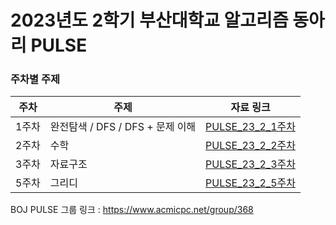 # 2023년도 2학기 부산대학교 알고리즘 동아리 PULSE
### 주차별 주제
|주차|주제|자료 링크|
|---|---|---|
|1주차|완전탐색 / DFS / DFS + 문제 이해|[PULSE_23_2_1주차](https://github.com/PNU-PULSE/2023-Fall/blob/main/%EC%9E%90%EB%A3%8C/PULSE_23_2_1%EC%A3%BC%EC%B0%A8.pdf)|
|2주차|수학|[PULSE_23_2_2주차](https://github.com/PNU-PULSE/2023-Fall/blob/main/%EC%9E%90%EB%A3%8C/PULSE_23_2_2%EC%A3%BC%EC%B0%A8.pdf)|
|3주차|자료구조|[PULSE_23_2_3주차](https://github.com/PNU-PULSE/2023-Fall/blob/main/%EC%9E%90%EB%A3%8C/PULSE_23_2_3%EC%A3%BC%EC%B0%A8.PDF)|
|5주차|그리디|[PULSE_23_2_5주차](https://github.com/PNU-PULSE/2023-Fall/blob/main/%EC%9E%90%EB%A3%8C/PULSE_23_2_3%EC%A3%BC%EC%B0%A8.PDF)|

BOJ PULSE 그룹 링크 :  https://www.acmicpc.net/group/368
